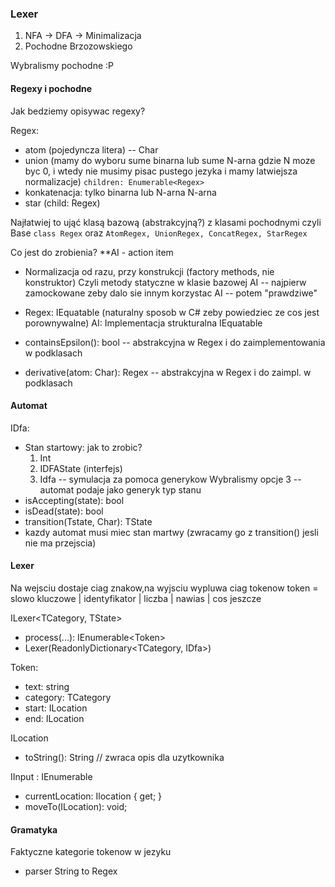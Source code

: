 ### Lexer


1. NFA -> DFA -> Minimalizacja
2. Pochodne Brzozowskiego

Wybralismy pochodne :P


#### Regexy i pochodne
Jak bedziemy opisywac regexy?

Regex:
- atom (pojedyncza litera) -- Char
- union (mamy do wyboru sume binarna lub sume N-arna gdzie N moze byc 0, i wtedy
  nie musimy pisac pustego jezyka i mamy latwiejsza normalizacje)
  `children: Enumerable<Regex>`
- konkatenacja: tylko binarna lub N-arna
  N-arna
- star (child: Regex)

Najłatwiej to ująć klasą bazową (abstrakcyjną?) z klasami pochodnymi czyli
Base `class Regex` oraz `AtomRegex, UnionRegex, ConcatRegex, StarRegex`


Co jest do zrobienia?
**AI - action item

* Normalizacja od razu, przy konstrukcji (factory methods, nie konstruktor)
Czyli metody statyczne w klasie bazowej
  AI -- najpierw zamockowane zeby dalo sie innym korzystac
  AI -- potem "prawdziwe"

* Regex: IEquatable<Regex> (naturalny sposob w C# zeby powiedziec ze cos jest porownywalne)
  AI: Implementacja strukturalna IEquatable<Regex>

* containsEpsilon(): bool -- abstrakcyjna w Regex i do zaimplementowania w podklasach

* derivative(atom: Char): Regex -- abstrakcyjna w Regex i do zaimpl. w podklasach



#### Automat

IDfa:
* Stan startowy: jak to zrobic?
  1. Int
  2. IDFAState (interfejs)
  3. Idfa<TState> -- symulacja za pomoca generykow
  Wybralismy opcje 3 -- automat podaje jako generyk typ stanu
* isAccepting(state): bool
* isDead(state): bool
* transition(Tstate, Char): TState
* kazdy automat musi miec stan martwy (zwracamy go z transition() jesli nie ma przejscia)


#### Lexer
Na wejsciu dostaje ciag znakow,na wyjsciu wypluwa ciag tokenow
token = slowo kluczowe | identyfikator | liczba | nawias | cos jeszcze


ILexer<TCategory, TState>
* process(...): IEnumerable<Token<TCategory>>
* Lexer(ReadonlyDictionary<TCategory, IDfa<TState>>)



Token<TCategory>:
* text: string
* category: TCategory
* start: ILocation
* end: ILocation


ILocation
* toString(): String // zwraca opis dla uzytkownika

IInput : IEnumerable<Char>
* currentLocation: Ilocation { get; }
* moveTo(ILocation): void;


#### Gramatyka

Faktyczne kategorie tokenow w jezyku

* parser String to Regex
